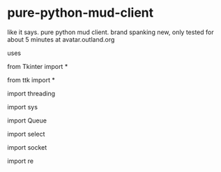 # pure-python-mud-client
like it says. pure python mud client. brand spanking new, only tested for about 5 minutes at avatar.outland.org

uses

from Tkinter import *

from ttk import *

import threading

import sys

import Queue

import select

import socket

import re
